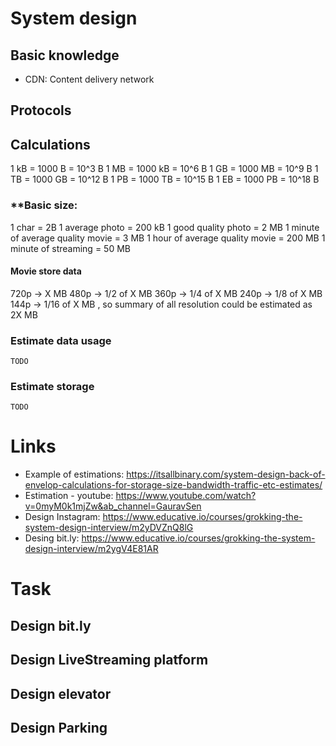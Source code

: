 # System design

## Basic knowledge
- CDN: Content delivery network

## Protocols

## Calculations
1 kB = 1000 B = 10^3 B
1 MB = 1000 kB = 10^6 B
1 GB = 1000 MB = 10^9 B
1 TB = 1000 GB = 10^12 B
1 PB = 1000 TB = 10^15 B
1 EB = 1000 PB = 10^18 B

### **Basic size:
1 char = 2B
1 average photo = 200 kB
1 good quality photo = 2 MB
1 minute of average quality movie = 3 MB
1 hour of average quality movie = 200 MB
1 minute of streaming = 50 MB

#### Movie store data
720p -> X MB
480p -> 1/2 of X MB
360p -> 1/4 of X MB
240p -> 1/8 of X MB
144p -> 1/16 of X MB
, so summary of all resolution could be estimated as 2X MB

### **Estimate data usage**
```
TODO
```

### **Estimate storage**
```
TODO
```

# Links
- Example of estimations: https://itsallbinary.com/system-design-back-of-envelop-calculations-for-storage-size-bandwidth-traffic-etc-estimates/
- Estimation - youtube: https://www.youtube.com/watch?v=0myM0k1mjZw&ab_channel=GauravSen
- Design Instagram: https://www.educative.io/courses/grokking-the-system-design-interview/m2yDVZnQ8lG
- Desing bit.ly: https://www.educative.io/courses/grokking-the-system-design-interview/m2ygV4E81AR

# Task

## Design bit.ly

## Design LiveStreaming platform

## Design elevator

## Design Parking 
